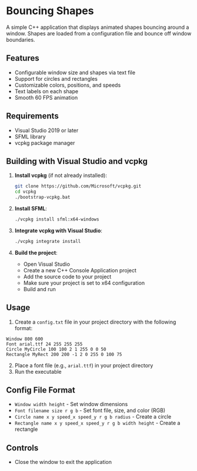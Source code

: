 # Bouncing Shapes

A simple C++ application that displays animated shapes bouncing around a window. Shapes are loaded from a configuration file and bounce off window boundaries.

## Features

- Configurable window size and shapes via text file
- Support for circles and rectangles
- Customizable colors, positions, and speeds
- Text labels on each shape
- Smooth 60 FPS animation

## Requirements

- Visual Studio 2019 or later
- SFML library
- vcpkg package manager

## Building with Visual Studio and vcpkg

1. **Install vcpkg** (if not already installed):
   ```bash
   git clone https://github.com/Microsoft/vcpkg.git
   cd vcpkg
   ./bootstrap-vcpkg.bat
   ```

2. **Install SFML**:
   ```bash
   ./vcpkg install sfml:x64-windows
   ```

3. **Integrate vcpkg with Visual Studio**:
   ```bash
   ./vcpkg integrate install
   ```

4. **Build the project**:
   - Open Visual Studio
   - Create a new C++ Console Application project
   - Add the source code to your project
   - Make sure your project is set to x64 configuration
   - Build and run

## Usage

1. Create a `config.txt` file in your project directory with the following format:

```
Window 800 600
Font arial.ttf 24 255 255 255
Circle MyCircle 100 100 2 1 255 0 0 50
Rectangle MyRect 200 200 -1 2 0 255 0 100 75
```

2. Place a font file (e.g., `arial.ttf`) in your project directory
3. Run the executable

## Config File Format

- `Window width height` - Set window dimensions
- `Font filename size r g b` - Set font file, size, and color (RGB)
- `Circle name x y speed_x speed_y r g b radius` - Create a circle
- `Rectangle name x y speed_x speed_y r g b width height` - Create a rectangle

## Controls

- Close the window to exit the application